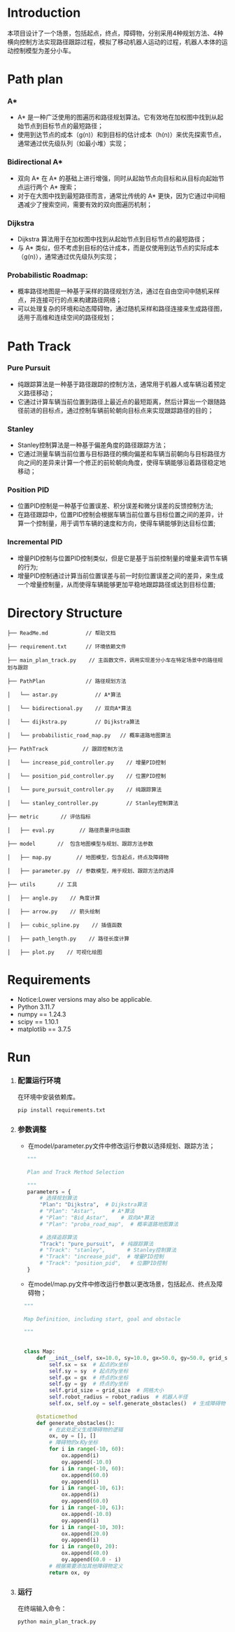 # Introduction

本项目设计了一个场景，包括起点，终点，障碍物，分别采用4种规划方法、4种横向控制方法实现路径跟踪过程，模拟了移动机器人运动的过程，机器人本体的运动控制模型为差分小车。

# Path plan

### A*

+ A* 是一种广泛使用的图遍历和路径规划算法。它有效地在加权图中找到从起始节点到目标节点的最短路径；
+ 使用到达节点的成本（g(n)）和到目标的估计成本（h(n)）来优先探索节点，通常通过优先级队列（如最小堆）实现；


### Bidirectional A*

+ 双向 A* 在 A* 的基础上进行增强，同时从起始节点向目标和从目标向起始节点运行两个 A* 搜索；
+ 对于在大图中找到最短路径而言，通常比传统的 A* 更快，因为它通过中间相遇减少了搜索空间，需要有效的双向图遍历机制；


### Dijkstra

+ Dijkstra 算法用于在加权图中找到从起始节点到目标节点的最短路径；
+ 与 A* 类似，但不考虑到目标的估计成本，而是仅使用到达节点的实际成本（g(n)），通常通过优先级队列实现；


### Probabilistic Roadmap:

+ 概率路径地图是一种基于采样的路径规划方法，通过在自由空间中随机采样点，并连接可行的点来构建路径网络；
+ 可以处理复杂的环境和动态障碍物，通过随机采样和路径连接来生成路径图，适用于高维和连续空间的路径规划；



# Path Track

### Pure Pursuit

+ 纯跟踪算法是一种基于路径跟踪的控制方法，通常用于机器人或车辆沿着预定义路径移动；
+ 它通过计算车辆当前位置到路径上最近点的最短距离，然后计算出一个跟随路径前进的目标点，通过控制车辆前轮朝向目标点来实现跟踪路径的目的；

### Stanley

+ Stanley控制算法是一种基于偏差角度的路径跟踪方法；
+ 它通过测量车辆当前位置与目标路径的横向偏差和车辆当前朝向与目标路径方向之间的差异来计算一个修正的前轮朝向角度，使得车辆能够沿着路径稳定地移动；

### Position PID

+ 位置PID控制是一种基于位置误差、积分误差和微分误差的反馈控制方法;
+ 在路径跟踪中，位置PID控制会根据车辆当前位置与目标位置之间的差异，计算一个控制量，用于调节车辆的速度和方向，使得车辆能够到达目标位置;

### Incremental PID

+ 增量PID控制与位置PID控制类似，但是它是基于当前控制量的增量来调节车辆的行为;
+ 增量PID控制通过计算当前位置误差与前一时刻位置误差之间的差异，来生成一个增量控制量，从而使得车辆能够更加平稳地跟踪路径或达到目标位置;


# Directory Structure

    ├── ReadMe.md            // 帮助文档
    
    ├── requirement.txt      // 环境依赖文件

    ├── main_plan_track.py    // 主函数文件，调用实现差分小车在特定场景中的路径规划与跟踪
    
    ├── PathPlan             // 路径规划方法
      
    │   └── astar.py            // A*算法
    
    │   └── bidirectional.py    // 双向A*算法
    
    │   └── dijkstra.py         // Dijkstra算法
    
    │   └── probabilistic_road_map.py   // 概率道路地图算法

    ├── PathTrack           // 跟踪控制方法
    
    │   └── increase_pid_controller.py    // 增量PID控制
    
    │   └── position_pid_controller.py    // 位置PID控制
    
    │   └── pure_pursuit_controller.py    // 纯跟踪算法
    
    │   └── stanley_controller.py         // Stanley控制算法
    
    ├── metric       // 评估指标
    
    │   ├── eval.py        // 路径质量评估函数
    
    ├── model       //  包含地图模型与规划、跟踪方法参数
    
    │   ├── map.py        // 地图模型，包含起点，终点及障碍物
    
    │   ├── parameter.py  // 参数模型，用于规划、跟踪方法的选择

    ├── utils       // 工具
    
    │   ├── angle.py    // 角度计算

    │   ├── arrow.py    // 箭头绘制

    │   ├── cubic_spline.py    // 插值函数

    │   ├── path_length.py    // 路径长度计算

    │   ├── plot.py    // 可视化绘图



# Requirements
+ Notice:Lower versions may also be applicable.
+ Python 3.11.7
+ numpy == 1.24.3
+ scipy == 1.10.1
+ matplotlib == 3.7.5

 
# Run
1. ### 配置运行环境

   在环境中安装依赖库。

   ```python
   pip install requirements.txt
   ```

2. ### 参数调整

   + 在model/parameter.py文件中修改运行参数以选择规划、跟踪方法；

   ```python
      """
      
      Plan and Track Method Selection
      
      """
      parameters = {
          # 选择规划算法
          "Plan": "Dijkstra",  # Dijkstra算法
          # "Plan": "Astar",     # A*算法
          # "Plan": "Bid_Astar",    # 双向A*算法
          # "Plan": "proba_road_map",  # 概率道路地图算法
      
          # 选择追踪算法
          "Track": "pure_pursuit",  # 纯跟踪算法
          # "Track": "stanley",       # Stanley控制算法
          # "Track": "increase_pid",  # 增量PID控制
          # "Track": "position_pid",   # 位置PID控制
      }
   ```

   + 在model/map.py文件中修改运行参数以更改场景，包括起点、终点及障碍物；
     
    ```python
      """
      
      Map Definition, including start, goal and obstacle
      
      """
      
      
      class Map:
          def __init__(self, sx=10.0, sy=10.0, gx=50.0, gy=50.0, grid_size=2.0, robot_radius=1.0):
              self.sx = sx  # 起点的x坐标
              self.sy = sy  # 起点的y坐标
              self.gx = gx  # 终点的x坐标
              self.gy = gy  # 终点的y坐标
              self.grid_size = grid_size  # 网格大小
              self.robot_radius = robot_radius  # 机器人半径
              self.ox, self.oy = self.generate_obstacles()  # 生成障碍物
      
          @staticmethod
          def generate_obstacles():
              # 在此处定义生成障碍物的逻辑
              ox, oy = [], []
              # 障碍物的x和y坐标
              for i in range(-10, 60):
                  ox.append(i)
                  oy.append(-10.0)
              for i in range(-10, 60):
                  ox.append(60.0)
                  oy.append(i)
              for i in range(-10, 61):
                  ox.append(i)
                  oy.append(60.0)
              for i in range(-10, 61):
                  ox.append(-10.0)
                  oy.append(i)
              for i in range(-10, 30):
                  ox.append(20.0)
                  oy.append(i)
              for i in range(0, 20):
                  ox.append(40.0)
                  oy.append(60.0 - i)
              # 根据需要添加其他障碍物定义
              return ox, oy

   ```

3. ### 运行

   在终端输入命令：

   ```python
   python main_plan_track.py
   ```
 


